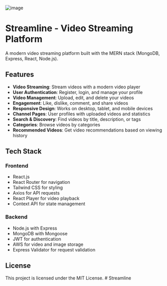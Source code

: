 ![image](https://github.com/user-attachments/assets/b7420859-45e8-43d4-b712-7c3ffd935c29)



# Streamline - Video Streaming Platform

A modern video streaming platform built with the MERN stack (MongoDB, Express, React, Node.js).

## Features

- **Video Streaming**: Stream videos with a modern video player
- **User Authentication**: Register, login, and manage your profile
- **Video Management**: Upload, edit, and delete your videos
- **Engagement**: Like, dislike, comment, and share videos
- **Responsive Design**: Works on desktop, tablet, and mobile devices
- **Channel Pages**: User profiles with uploaded videos and statistics
- **Search & Discovery**: Find videos by title, description, or tags
- **Categories**: Browse videos by categories
- **Recommended Videos**: Get video recommendations based on viewing history

## Tech Stack

### Frontend
- React.js
- React Router for navigation
- Tailwind CSS for styling
- Axios for API requests
- React Player for video playback
- Context API for state management

### Backend
- Node.js with Express
- MongoDB with Mongoose
- JWT for authentication
- AWS for video and image storage
- Express Validator for request validation


## License

This project is licensed under the MIT License. # Streamline
